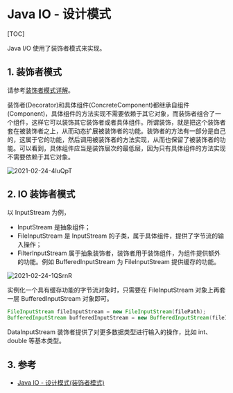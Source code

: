 # Java IO - 设计模式

[TOC]

Java I/O 使用了装饰者模式来实现。

## 1. 装饰者模式

请参考[装饰者模式详解](https://www.pdai.tech/md/dev-spec/pattern/12_decorator.html)。

装饰者(Decorator)和具体组件(ConcreteComponent)都继承自组件(Component)，具体组件的方法实现不需要依赖于其它对象，而装饰者组合了一个组件，这样它可以装饰其它装饰者或者具体组件。所谓装饰，就是把这个装饰者套在被装饰者之上，从而动态扩展被装饰者的功能。装饰者的方法有一部分是自己的，这属于它的功能，然后调用被装饰者的方法实现，从而也保留了被装饰者的功能。可以看到，具体组件应当是装饰层次的最低层，因为只有具体组件的方法实现不需要依赖于其它对象。

![2021-02-24-4IuQpT](https://image.ldbmcs.com/2021-02-24-4IuQpT.jpg)

## 2. IO 装饰者模式

以 InputStream 为例，

- InputStream 是抽象组件；
- FileInputStream 是 InputStream 的子类，属于具体组件，提供了字节流的输入操作；
- FilterInputStream 属于抽象装饰者，装饰者用于装饰组件，为组件提供额外的功能。例如 BufferedInputStream 为 FileInputStream 提供缓存的功能。

![2021-02-24-1QSrnR](https://image.ldbmcs.com/2021-02-24-1QSrnR.jpg)

实例化一个具有缓存功能的字节流对象时，只需要在 FileInputStream 对象上再套一层 BufferedInputStream 对象即可。

```java
FileInputStream fileInputStream = new FileInputStream(filePath);
BufferedInputStream bufferedInputStream = new BufferedInputStream(fileInputStream);
```

DataInputStream 装饰者提供了对更多数据类型进行输入的操作，比如 int、double 等基本类型。

## 3. 参考

-  [Java IO - 设计模式(装饰者模式)](https://www.pdai.tech/md/java/io/java-io-basic-design-pattern.html)